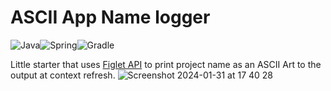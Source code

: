 # ASCII App Name logger

![Java](https://img.shields.io/badge/java-%23ED8B00.svg?style=for-the-badge&logo=openjdk&logoColor=white)![Spring](https://img.shields.io/badge/spring-%236DB33F.svg?style=for-the-badge&logo=spring&logoColor=white)![Gradle](https://img.shields.io/badge/Gradle-02303A.svg?style=for-the-badge&logo=Gradle&logoColor=white)

Little starter that uses [Figlet API](https://figlet-api.onrender.com/) to print project name as an ASCII Art to the output at context refresh.
![Screenshot 2024-01-31 at 17 40 28](https://github.com/vikhani/ascii-name-logger-starter-demo/assets/51340623/5cb1b35b-7655-40cf-a14e-253f42b78f4b)
